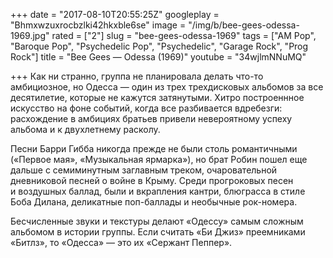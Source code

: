 +++
date = "2017-08-10T20:55:25Z"
googleplay = "Bhmxwzuxrocbzlki42hkxble6se"
image = "/img/b/bee-gees-odessa-1969.jpg"
rated = ["2"]
slug = "bee-gees-odessa-1969"
tags = ["AM Pop", "Baroque Pop", "Psychedelic Pop", "Psychedelic", "Garage Rock", "Prog Rock"]
title = "Bee Gees — Odessa (1969)"
youtube = "34wjlmNNuMQ"

+++
Как ни странно, группа не планировала делать что-то амбициозное, но Одесса — один из трех трехдисковых альбомов за все десятилетие, которые не кажутся затянутыми. Хитро построеннное искусство на фоне событий, когда все разбивается вдребезги: расхождение в амбициях братьев привели невероятному успеху альбома и к двухлетнему расколу.

Песни Барри Гибба никогда прежде не были столь романтичными («Первое мая», «Музыкальная ярмарка»), но брат Робин пошел еще дальше с семиминутным заглавным треком, очаровательной дневниковой песней о войне в Крыму. Среди прогроковых песен и воздушных баллад, были и вкрапления кантри, блюграсса в стиле Боба Дилана, деликатные поп-баллады и необычные рок-номера.

Бесчисленные звуки и текстуры делают «Одессу» самым сложным альбомом в истории группы. Если считать «Би Джиз» преемниками «Битлз», то «Одесса» — это их «Сержант Пеппер».
